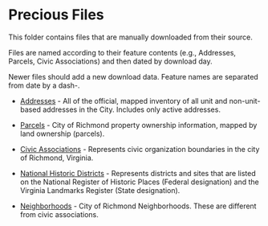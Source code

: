 # Precious Files

This folder contains files that are manually downloaded from their source.

Files are named according to their feature contents (e.g., Addresses, Parcels, Civic Associations) and then
dated by download day.

Newer files should add a new download data.  Feature names are separated from date by a dash-.

* [Addresses](https://richmond-geo-hub-cor.hub.arcgis.com/datasets/674d645c444f4191998f0ebb96e56047_0/explore?location=37.527383%2C-77.493413%2C10.99) - All of the official, mapped inventory of all unit and non-unit-based addresses in the City. Includes only active addresses.

* [Parcels](https://richmond-geo-hub-cor.hub.arcgis.com/datasets/fbfce2aab2a44c05bc0abc2d6ea7e54a_0/explore?location=37.525465%2C-77.493422%2C10.60) - City of Richmond property ownership information, mapped by land ownership (parcels).

* [Civic Associations](https://richmond-geo-hub-cor.hub.arcgis.com/datasets/be39ce592f3e4419babe11d1b967e2f3_0/explore?location=37.528836%2C-77.494197%2C10.96) - Represents civic organization boundaries in the city of Richmond, Virginia.

* [National Historic Districts](https://richmond-geo-hub-cor.hub.arcgis.com/datasets/38bd0df47c6440528c2ef22daaf81883_0/explore?location=37.550339%2C-77.468606%2C14.93) - Represents districts and sites that are listed on the National Register of Historic Places (Federal designation) and the Virginia Landmarks Register (State designation).

* [Neighborhoods](https://richmond-geo-hub-cor.hub.arcgis.com/datasets/7a0ffef23d16461e9728c065f27b2790_0/explore?location=37.525021%2C-77.493427%2C10.73) - City of Richmond Neighborhoods. These are different from civic associations.


